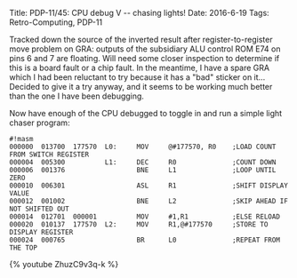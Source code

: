 Title: PDP-11/45: CPU debug V -- chasing lights!
Date: 2016-6-19
Tags: Retro-Computing, PDP-11

Tracked down the source of the inverted result after register-to-register move problem on GRA: outputs of the
subsidiary ALU control ROM E74 on pins 6 and 7 are floating.  Will need some closer inspection to determine if this
is a board fault or a chip fault.  In the meantime, I have a spare GRA which I had been reluctant to try because it
has a "bad" sticker on it...  Decided to give it a try anyway, and it seems to be working much better than the one I
have been debugging.

Now have enough of the CPU debugged to toggle in and run a simple light chaser program:

    #!masm
    000000  013700  177570  L0:     MOV     @#177570, R0    ;LOAD COUNT FROM SWITCH REGISTER
    000004  005300          L1:     DEC     R0              ;COUNT DOWN
    000006  001376                  BNE     L1              ;LOOP UNTIL ZERO
    000010  006301                  ASL     R1              ;SHIFT DISPLAY VALUE
    000012  001002                  BNE     L2              ;SKIP AHEAD IF NOT SHIFTED OUT
    000014  012701  000001          MOV     #1,R1           ;ELSE RELOAD
    000020  010137  177570  L2:     MOV     R1,@#177570     ;STORE TO DISPLAY REGISTER
    000024  000765                  BR      L0              ;REPEAT FROM THE TOP

{% youtube ZhuzC9v3q-k %}